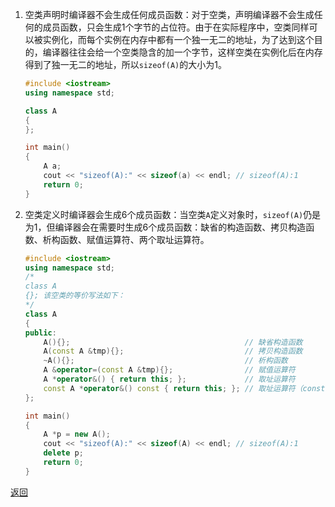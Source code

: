 1. 空类声明时编译器不会生成任何成员函数：对于空类，声明编译器不会生成任何的成员函数，只会生成1个字节的占位符。由于在实际程序中，空类同样可以被实例化，而每个实例在内存中都有一个独一无二的地址，为了达到这个目的，编译器往往会给一个空类隐含的加一个字节，这样空类在实例化后在内存得到了独一无二的地址，所以`sizeof(A)`的大小为1。
	```cpp
	#include <iostream>
	using namespace std;
	
	class A
	{
	};
	
	int main()
	{
	    A a;
	    cout << "sizeof(A):" << sizeof(a) << endl; // sizeof(A):1
	    return 0;
	}
	```
2. 空类定义时编译器会生成6个成员函数：当空类`A`定义对象时，`sizeof(A)`仍是为1，但编译器会在需要时生成6个成员函数：缺省的构造函数、拷贝构造函数、析构函数、赋值运算符、两个取址运算符。
	```cpp
	#include <iostream>
	using namespace std;
	/*
	class A
	{}; 该空类的等价写法如下：
	*/
	class A
	{
	public:
	    A(){};                                       // 缺省构造函数
	    A(const A &tmp){};                           // 拷贝构造函数
	    ~A(){};                                      // 析构函数
	    A &operator=(const A &tmp){};                // 赋值运算符
	    A *operator&() { return this; };             // 取址运算符
	    const A *operator&() const { return this; }; // 取址运算符（const 版本）
	};
	
	int main()
	{
	    A *p = new A(); 
	    cout << "sizeof(A):" << sizeof(A) << endl; // sizeof(A):1
	    delete p;       
	    return 0;
	}
	```

[返回](C++面向对象/readme)